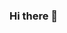 ### Hi there 👋

<!--
**Mercury-x/Mercury-x** is a ✨ _special_ ✨ repository because its `README.md` (this file) appears on your GitHub profile.

**This is larry, looking for a fullstack remote job**
- Nest.js
- Vue.js / React.js
- Docker
- Echarts
